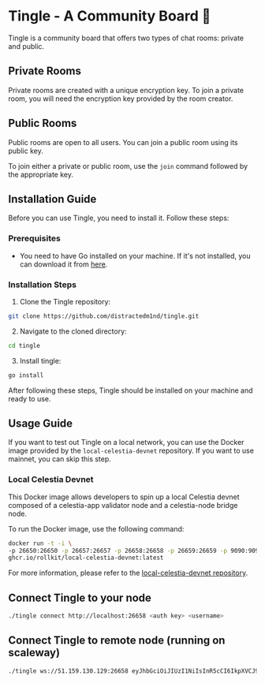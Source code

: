 # Tingle - A Community Board 💬

Tingle is a community board that offers two types of chat rooms: private and public.

## Private Rooms

Private rooms are created with a unique encryption key. To join a private room, you will need the encryption key provided by the room creator.

## Public Rooms

Public rooms are open to all users. You can join a public room using its public key.

To join either a private or public room, use the `join` command followed by the appropriate key.

## Installation Guide

Before you can use Tingle, you need to install it. Follow these steps:

### Prerequisites

- You need to have Go installed on your machine. If it's not installed, you can download it from [here](https://golang.org/dl/).

### Installation Steps

1. Clone the Tingle repository:

```bash
git clone https://github.com/distractedm1nd/tingle.git
```

2. Navigate to the cloned directory:

```bash
cd tingle
```

3. Install tingle:

```bash
go install
```

After following these steps, Tingle should be installed on your machine and ready to use.

## Usage Guide

If you want to test out Tingle on a local network, you can use the Docker image provided by the `local-celestia-devnet` repository. If you want to use mainnet, you can skip this step.

### Local Celestia Devnet

This Docker image allows developers to spin up a local Celestia devnet composed of a celestia-app validator node and a celestia-node bridge node.

To run the Docker image, use the following command:

```bash
docker run -t -i \
-p 26650:26650 -p 26657:26657 -p 26658:26658 -p 26659:26659 -p 9090:9090 \
ghcr.io/rollkit/local-celestia-devnet:latest
```

For more information, please refer to the [local-celestia-devnet repository](https://github.com/rollkit/local-celestia-devnet).

## Connect Tingle to your node

```bash
./tingle connect http://localhost:26658 <auth key> <username>
```

## Connect Tingle to remote node (running on scaleway)

```bash
./tingle ws://51.159.130.129:26658 eyJhbGciOiJIUzI1NiIsInR5cCI6IkpXVCJ9.eyJBbGxvdyI6WyJwdWJsaWMiLCJyZWFkIiwid3JpdGUiLCJhZG1pbiJdfQ.mo6fGPd2qEfeftaagxPSZNwbQ0wix2PagDPF9FrA-bI <username>
```